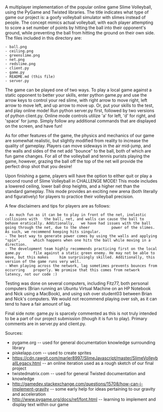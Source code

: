 A multiplayer implementation of the popular online game Slime Volleyball, using the PyGame and Twisted libraries. The title indicates what type of game our project is: a goofy volleyball simulator with slimes instead of people. The concept mimics actual volleyball, with each player attempting to score a set number of points by hitting the ball into their opponent's ground, while preventing the ball from hitting the ground on their own side. The files included in this directory are:

	- ball.png
	- ceiling.png
	- greenslime.png
	- net.png
	- redslime.png
	- client.py
	- game.py
	- README.md (this file)
	- server.py

The game can be played one of two ways. To play a local game against a static opponent to better your skills, enter python game.py and use the arrow keys to control your red slime, with right arrow to move right, left arrow to move left, and up arrow to move up. Or, put your skills to the test, and play online mode! Run python server.py first, followed by two versions of python client.py. Online mode controls utilize 'a' for left, 'd' for right, and 'space' for jump. Simply follow any additional commands that are displayed on the screen, and have fun!

As for other features of the game, the physics and mechanics of our game are somewhat realistic, but slightly modified from reality to increase the quality of gameplay. Players can move sideways in the air mid-jump, and the walls and sides of the net add "bounce" to the ball, both of which are fun game changes. For all of the volleyball and tennis purists playing the game, however, grazing the ball off the top of the net will provide the perfect drop shot that you desire!

Upon finishing a game, players will have the option to either quit or play a second round of Slime Volleyball in CHALLENGE MODE! This mode includes a lowered ceiling, lower ball drop heights, and a higher net than the standard gameplay. This mode provides an exciting new arena (both literally and figuratively) for players to practice their volleyball precision.

A few disclaimers and tips for players are as follows:

	- As much fun as it can be to play in front of the net, inelastic collisions with 	the ball, net, and walls can cause the ball to behave eratically. Additionally,	  we have had issues with the ball going through the net, due to the sheer        	power of the slimes. As such, we recommend keeping hits singular.
	- The best way to generate power comes by using the walls and applying "spin",	  	which happens when one hits the ball while moving in a direction.
	- The development team highly recommends practicing first on the local game.py 	  	file against a static green enemy. He may not be able to move, but this makes 	  him surprisingly skilled. Additionally, this version of the game runs very well.
	- When playing across the network, lag sometimes prevents bounces from occurring  	properly. We promise that this comes from network latency, not our code :)

Testing was done on several computers, including Fitz77, both personal computers (Brian running an Ubuntu Virtual Machine on an HP Notebook and Nick using a MacBook), and using ssh over student03 between Brian and Nick's computers. We would not recommend playing over ssh, as it can tend to have a fair amount of lag.

Final side note: game.py is sparcely commented as this is not truly intended to be a part of our project submission (though it is fun to play). Primary comments are in server.py and client.py.

Sources:

- pygame.org -- used for general documentation knowledge surrounding library
- piskelapp.com -- used to create sprites
- https://cdn.rawgit.com/marler8997/SlimeJavascript/master/SlimeVolleyballLegacy.html 	-- an online iteration used as a rough sketch of our final project
- twistedmatrix.com -- used for general Twisted documentation and knowledge
- http://gamedev.stackexchange.com/questions/15708/how-can-i-implement-gravity
  -- some early help for ideas pertaining to our gravity and acceleration
- http://www.pygame.org/docs/ref/font.html
  -- learning to implement and display text within our game

